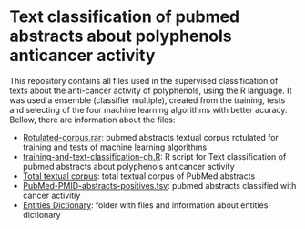 <h1> Text classification of pubmed abstracts about polyphenols anticancer activity </h1>
<p>This repository contains all files used in the supervised classification of texts about the anti-cancer activity of polyphenols, using the R language. It was used a ensemble (classifier multiple), created from the training, tests and selecting of the four machine learning algorithms with better acuracy.  Bellow, there are information about the files:</p>
<ul>
  <li><a href='https://github.com/ramongsilva/Text-classification-of-pubmed-abstracts-about-polyphenols-anticancer-activity/blob/main/Rotulated-corpus.rar'>Rotulated-corpus.rar</a>: pubmed abstracts textual corpus rotulated for training and tests of machine learning algorithms</li>
  <li><a href='https://github.com/ramongsilva/Text-classification-of-pubmed-abstracts-about-polyphenols-anticancer-activity/blob/main/training-and-text-classification-gh.R'>training-and-text-classification-gh.R</a>: R script for Text classification of pubmed abstracts about polyphenols anticancer activity</li>
   <li><a href='https://drive.google.com/file/d/1ZxQOrWO0SXXDvnnz4yIwlIhWNvw_uDVH/view'>Total textual corpus</a>: total textual corpus of PubMed abstracts</li>
    <li><a href='https://github.com/ramongsilva/Text-classification-of-pubmed-abstracts-about-polyphenols-anticancer-activity/blob/main/PubMed-PMID-abstracts-positives.tsv'>PubMed-PMID-abstracts-positives.tsv</a>: pubmed abstracts classified with cancer activitiy</li>
  <li><a href='https://github.com/ramongsilva/Text-classification-of-pubmed-abstracts-about-polyphenols-anticancer-activity/tree/main/Entities-dictionary'>Entities Dictionary</a>: folder with files and information about entities dictionary</li>
</ul>



